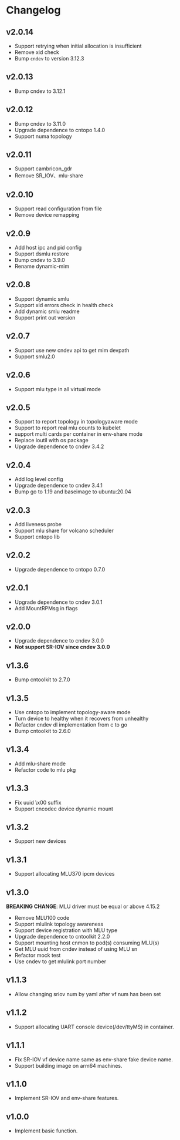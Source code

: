 # Changelog

## v2.0.14

- Support retrying when initial allocation is insufficient
- Remove xid check
- Bump `cndev` to version 3.12.3

## v2.0.13

- Bump cndev to 3.12.1

## v2.0.12

- Bump cndev to 3.11.0
- Upgrade dependence to cntopo 1.4.0
- Support numa topology

## v2.0.11

- Support cambricon_gdr
- Remove SR_IOV、mlu-share

## v2.0.10

- Support read configuration from file
- Remove device remapping

## v2.0.9

- Add host ipc and pid config
- Support dsmlu restore
- Bump cndev to 3.9.0
- Rename dynamic-mim

## v2.0.8

- Support dynamic smlu
- Support xid errors check in health check
- Add dynamic smlu readme
- Support print out version

## v2.0.7

- Support use new cndev api to get mim devpath
- Support smlu2.0

## v2.0.6

- Support mlu type in all virtual mode

## v2.0.5

- Support to report topology in topologyaware mode
- Support to report real mlu counts to kubelet
- support multi cards per container in env-share mode
- Replace ioutil with os package
- Upgrade dependence to cndev 3.4.2

## v2.0.4

- Add log level config
- Upgrade dependence to cndev 3.4.1
- Bump go to 1.19 and baseimage to ubuntu:20.04

## v2.0.3

- Add liveness probe
- Support mlu share for volcano scheduler
- Support cntopo lib

## v2.0.2

- Upgrade dependence to cntopo 0.7.0

## v2.0.1

- Upgrade dependence to cndev 3.0.1
- Add MountRPMsg in flags

## v2.0.0

- Upgrade dependence to cndev 3.0.0
- **Not support SR-IOV since cndev 3.0.0**

## v1.3.6

- Bump cntoolkit to 2.7.0

## v1.3.5

- Use cntopo to implement topology-aware mode
- Turn device to healthy when it recovers from unhealthy
- Refactor cndev dl implementation from c to go
- Bump cntoolkit to 2.6.0

## v1.3.4

- Add mlu-share mode
- Refactor code to mlu pkg

## v1.3.3

- Fix uuid \x00 suffix
- Support cncodec device dynamic mount

## v1.3.2

- Support new devices

## v1.3.1

- Support allocating MLU370 ipcm devices

## v1.3.0

**BREAKING CHANGE**: MLU driver must be equal or above 4.15.2

- Remove MLU100 code
- Support mlulink topology awareness
- Support device registration with MLU type
- Upgrade dependence to cntoolkit 2.2.0
- Support mounting host cnmon to pod(s) consuming MLU(s)
- Get MLU uuid from cndev instead of using MLU sn
- Refactor mock test
- Use cndev to get mlulink port number

## v1.1.3

- Allow changing sriov num by yaml after vf num has been set

## v1.1.2

- Support allocating UART console device(/dev/ttyMS) in container.

## v1.1.1

- Fix SR-IOV vf device name same as env-share fake device name.
- Support building image on arm64 machines.

## v1.1.0

- Implement SR-IOV and env-share features.

## v1.0.0

- Implement basic function.
